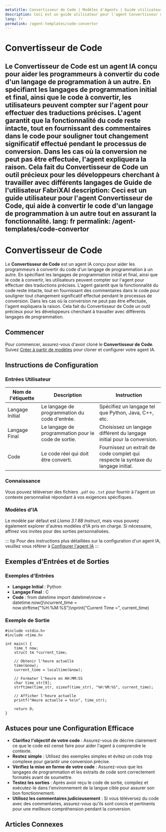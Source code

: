 ```yaml
---
metatitle: Convertisseur de Code | Modèles d'Agents | Guide utilisateur FabriXAI
description: Ceci est un guide utilisateur pour l'agent Convertisseur de Code, qui aide à convertir le code d'un langage de programmation à un autre tout en assurant la fonctionnalité.
lang: fr
permalink: /agent-templates/code-convertor
---
```


# Convertisseur de Code

Le **Convertisseur de Code** est un agent IA conçu pour aider les programmeurs à convertir du code d'un langage de programmation à un autre. En spécifiant les langages de programmation initial et final, ainsi que le code à convertir, les utilisateurs peuvent compter sur l'agent pour effectuer des traductions précises. L'agent garantit que la fonctionnalité du code reste intacte, tout en fournissant des commentaires dans le code pour souligner tout changement significatif effectué pendant le processus de conversion. Dans les cas où la conversion ne peut pas être effectuée, l'agent expliquera la raison. Cela fait du Convertisseur de Code un outil précieux pour les développeurs cherchant à travailler avec différents langages de Guide de l'utilisateur FabriXAI
description: Ceci est un guide utilisateur pour l'agent Convertisseur de Code, qui aide à convertir le code d'un langage de programmation à un autre tout en assurant la fonctionnalité.
lang: fr
permalink: /agent-templates/code-convertor
---

# Convertisseur de Code

Le **Convertisseur de Code** est un agent IA conçu pour aider les programmeurs à convertir du code d'un langage de programmation à un autre. En spécifiant les langages de programmation initial et final, ainsi que le code à convertir, les utilisateurs peuvent compter sur l'agent pour effectuer des traductions précises. L'agent garantit que la fonctionnalité du code reste intacte, tout en fournissant des commentaires dans le code pour souligner tout changement significatif effectué pendant le processus de conversion. Dans les cas où la conversion ne peut pas être effectuée, l'agent expliquera la raison. Cela fait du Convertisseur de Code un outil précieux pour les développeurs cherchant à travailler avec différents langages de programmation.

## Commencer

Pour commencer, assurez-vous d'avoir cloné le **Convertisseur de Code**. Suivez [Créer à partir de modèles](/fr-fr/create-from-templates/) pour cloner et configurer votre agent IA.

## Instructions de Configuration

### Entrées Utilisateur

| Nom de l'étiquette      | Description                                                     | Instruction                                                                              |
| ----------------------- | --------------------------------------------------------------- | ---------------------------------------------------------------------------------------- |
| Langage Initial         | Le langage de programmation du code d'entrée.                   | Spécifiez un langage tel que Python, Java, C++, etc.                                     |
| Langage Final           | Le langage de programmation pour le code de sortie.             | Choisissez un langage différent du langage initial pour la conversion.                   |
| Code                    | Le code réel qui doit être converti.                            | Fournissez un extrait de code complet qui respecte la syntaxe du langage initial.        |

### Connaissance

Vous pouvez téléverser des fichiers `.pdf` ou `.txt` pour fournir à l'agent un contexte personnalisé répondant à vos exigences spécifiques.

### Modèles d'IA

Le modèle par défaut est *Llama 3.1 8B Instruct*, mais vous pouvez également explorer d'autres modèles d'IA pris en charge. Si nécessaire, affinez vos invites pour des sorties personnalisées.

::: tip
Pour des instructions plus détaillées sur la configuration d'un agent IA, veuillez vous référer à [Configurer l'agent IA](/fr-fr/configurer-ai-agent/)
:::

## Exemples d’Entrées et de Sorties

### Exemples d'Entrées

- **Langage Initial** : Python
- **Langage Final** : C
- **Code** : from datetime import datetime\nnow = datetime.now()\ncurrent_time = now.strftime("%H:%M:%S")\nprint("Current Time =", current_time)

### Exemple de Sortie

```
#include <stdio.h>
#include <time.h>

int main() {
    time_t now;
    struct tm *current_time;

    // Obtenir l'heure actuelle
    time(&now);
    current_time = localtime(&now);

    // Formater l'heure en HH:MM:SS
    char time_str[9];
    strftime(time_str, sizeof(time_str), "%H:%M:%S", current_time);

    // Afficher l'heure actuelle
    printf("Heure actuelle = %s\n", time_str);

    return 0;
}
```

## Astuces pour une Configuration Efficace

- **Clarifiez l'objectif de votre code** : Assurez-vous de décrire clairement ce que le code est censé faire pour aider l'agent à comprendre le contexte.
- **Restez simple** : Utilisez des exemples simples et évitez un code trop complexe pour garantir une conversion précise.
- **Vérifiez la mise en forme de votre code** : Assurez-vous que les langages de programmation et les extraits de code sont correctement formatés avant de soumettre.
- **Testez les sorties** : Après avoir reçu le code de sortie, compilez et exécutez-le dans l'environnement de la langue cible pour assurer son bon fonctionnement.
- **Utilisez les commentaires judicieusement** : Si vous téléversez du code avec des commentaires, assurez-vous qu'ils sont concis et pertinents pour une meilleure compréhension pendant la conversion.

## Articles Connexes
